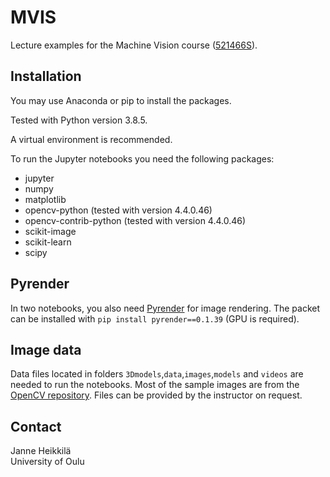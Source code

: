 # MVIS
Lecture examples for the Machine Vision course ([521466S](https://moodle.oulu.fi/course/view.php?id=4317)).

## Installation

You may use Anaconda or pip to install the packages. 

Tested with Python version 3.8.5.

A virtual environment is recommended. 

To run the Jupyter notebooks you need the following packages:

- jupyter
- numpy
- matplotlib
- opencv-python (tested with version 4.4.0.46)
- opencv-contrib-python (tested with version 4.4.0.46)
- scikit-image
- scikit-learn
- scipy

## Pyrender

In two notebooks, you also need [Pyrender](https://pyrender.readthedocs.io/en/latest/) for image rendering. The packet can be installed with ``pip install pyrender==0.1.39`` (GPU is required).

## Image data

Data files located in folders ``3Dmodels``,``data``,``images``,``models`` and ``videos`` are needed to run the notebooks. Most of the sample images are from the [OpenCV repository](https://github.com/opencv/opencv/tree/master/samples/data). Files can be provided by the instructor on request.

## Contact

Janne Heikkilä \
University of Oulu
